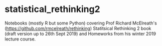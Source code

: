 # statistical_rethinking2
Notebooks (mostly R but some Python) covering Prof Richard McElreath's (https://github.com/rmcelreath/rethinking) Statitsical Rethinking 2 book (draft version up to 26th Sept 2019) and Homeworks from his winter 2019 lecture course.
